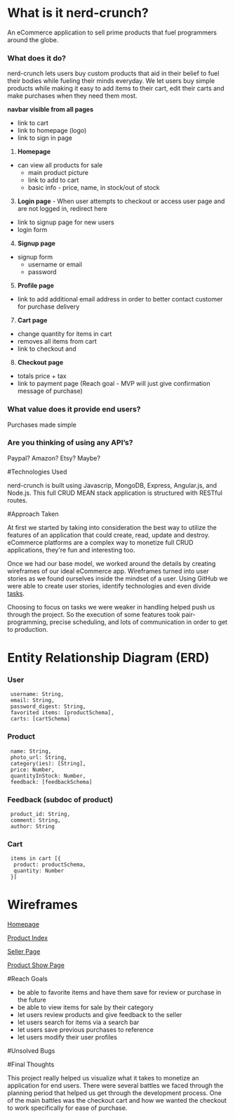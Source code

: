 
# What is it nerd-crunch?

An eCommerce application to sell prime products that fuel programmers around the globe.


### What does it do?

nerd-crunch lets users buy custom products that aid in their belief to fuel their bodies while fueling their minds everyday. We let users buy simple products while making it easy to add items to their cart, edit their carts and make purchases when they need them most.

**navbar visible from all pages**

  - link to cart
  - link to homepage (logo)
  - link to sign in page

1. **Homepage**
  - can view all products for sale
    - main product picture
    - link to add to cart
    - basic info - price, name, in stock/out of stock

3. **Login page** - When user attempts to checkout or access user page and are not logged in, redirect here
  - link to signup page for new users
  - login form

4. **Signup page**
  - signup form
    - username or email
    - password

5. **Profile page**
  - link to add additional email address in order to better contact customer for purchase delivery

7. **Cart page**
  - change quantity for items in cart
  - removes all items from cart
  - link to checkout and

8. **Checkout page**
  - totals price + tax
  - link to payment page (Reach goal - MVP will just give confirmation message of purchase)

### What value does it provide end users?
  Purchases made simple

### Are you thinking of using any API’s?
  Paypal? Amazon? Etsy? Maybe?

#Technologies Used

nerd-crunch is built using Javascrip, MongoDB, Express, Angular.js, and Node.js. This full CRUD MEAN stack application is structured with RESTful routes.

#Approach Taken

At first we started by taking into consideration the best way to utilize the features of an application that could create, read, update and destroy. eCommerce platforms are a complex way to monetize full CRUD applications, they're fun and interesting too.

Once we had our base model, we worked around the details by creating wireframes of our ideal eCommerce app. Wireframes turned into user stories as we found ourselves inside the mindset of a user. Using GitHub we were able to create user stories, identify technologies and even divide [tasks](https://github.com/snfazal/ecommerce-app/issues).

Choosing to focus on tasks we were weaker in handling helped push us through the project. So the execution of some features took pair-programming, precise scheduling, and lots of communication in order to get to production.

# Entity Relationship Diagram (ERD)
### User
```
 username: String,
 email: String,
 password_digest: String,
 favorited items: [productSchema],
 carts: [cartSchema]
```

### Product
```
 name: String,
 photo_url: String,
 category(ies): [String],
 price: Number,
 quantityInStock: Number,
 feedback: [feedbackSchema]
```

### Feedback (subdoc of product)
```
 product_id: String,
 comment: String,
 author: String
```

### Cart
```
 items in cart [{
  product: productSchema,
  quantity: Number
 }]

```

# Wireframes

[Homepage](https://wireframe.cc/pro/pp/f063f370365314)

[Product Index](https://wireframe.cc/pro/pp/8d5508bbe65316)

[Seller Page](https://wireframe.cc/pro/pp/f063f370365314)

[Product Show Page](https://wireframe.cc/pro/edit/65514)

#Reach Goals

- be able to favorite items and have them save for review or purchase in the future
- be able to view items for sale by their category
- let users review products and give feedback to the seller
- let users search for items via a search bar
- let users save previous purchases to reference
- let users modify their user profiles

#Unsolved Bugs



#Final Thoughts

This project really helped us visualize what it takes to monetize an application for end users. There were several battles we faced through the planning period that helped us get through the development process. One of the main battles was the checkout cart and how we wanted the checkout to work specifically for ease of purchase. 
